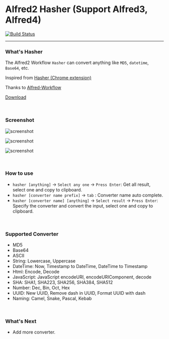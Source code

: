 # Alfred2 Hasher (Support Alfred3, Alfred4)

[![Build Status](https://travis-ci.org/dozer47528/alfred2-hasher.svg?branch=master)](https://travis-ci.org/dozer47528/alfred2-hasher)

----------------------------------------
### What's Hasher
The Alfred2 Workflow `Hasher` can convert anything like `MD5`, `datetime`, `Base64`, etc.

Inspired from [Hasher (Chrome extension)](https://github.com/s12v/hasher)

Thanks to [Alfred-Workflow](https://github.com/deanishe/alfred-workflow)

[Download](https://github.com/dozer47528/alfred2-hasher/releases)

&nbsp;

### Screenshot
![screenshot](screenshot/ss-1.png)

![screenshot](screenshot/ss-2.png)

![screenshot](screenshot/ss-3.png)

&nbsp;

### How to use

* `hasher [anything]` -> `Select any one` -> `Press Enter`: Get all result, select one and copy to clipboard.
* `hasher [converter name prefix]` -> `tab` : Converter name auto complete.
* `hasher [converter name] [anything]` -> `Select result` -> `Press Enter`: Specify the converter and convert the input, select one and copy to clipboard.

&nbsp;

### Supported Converter

* MD5
* Base64
* ASCII
* String: Lowercase, Uppercase
* DateTime: Now, Timestamp to DateTime, DateTime to Timestamp
* Html: Encode, Decode
* JavaScript: JavaScript encodeURI, encodeURIComponent, decode
* SHA: SHA1, SHA223, SHA256, SHA384, SHA512
* Number: Dec, Bin, Oct, Hex
* UUID: New UUID, Remove dash in UUID, Format UUID with dash
* Naming: Camel, Snake, Pascal, Kebab

&nbsp;

### What's Next

* Add more converter.

